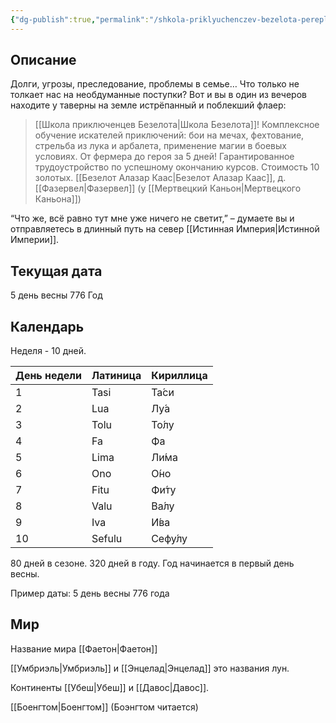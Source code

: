 ```yaml
---
{"dg-publish":true,"permalink":"/shkola-priklyuchenczev-bezelota-perepletennye-sudby/"}
---
```



## Описание

Долги, угрозы, преследование, проблемы в семье… Что только не толкает нас на необдуманные поступки? Вот и вы в один из вечеров находите у таверны на земле истрёпанный и поблекший флаер:

> [[Школа приключенцев Безелота\|Школа Безелота]]!
> Комплексное обучение искателей приключений: бои на мечах, фехтование, стрельба из лука и арбалета, применение магии в боевых условиях.
> От фермера до героя за 5 дней!
> Гарантированное трудоустройство по успешному окончанию курсов.
> Стоимость 10 золотых.
> [[Безелот Алазар Каас\|Безелот Алазар Каас]], д. [[Фазервел\|Фазервел]] (у [[Мертвецкий Каньон\|Мертвецкого Каньона]])

“Что же, всё равно тут мне уже ничего не светит,” – думаете вы и отправляетесь в длинный путь на север [[Истинная Империя\|Истинной Империи]].

## Текущая дата
5 день весны 776 Год

## Календарь
Неделя - 10 дней.

| День недели | Латиница | Кириллица |
| ---- | ---- | ---- |
| 1 | Tasi | Та́си |
| 2 | Lua | Лу́а |
| 3 | Tolu | То́лу |
| 4 | Fa | Фа |
| 5 | Lima | Ли́ма |
| 6 | Ono | О́но |
| 7 | Fitu | Фи́ту |
| 8 | Valu | Ва́лу |
| 9 | Iva | И́ва |
| 10 | Sefulu | Сефу́лу |

80 дней в сезоне.
320 дней в году.
Год начинается в первый день весны.

Пример даты:
5 день весны 776 года

## Мир
Название мира [[Фаетон\|Фаетон]]

[[Умбриэль\|Умбриэль]] и [[Энцелад\|Энцелад]] это названия лун.

Континенты [[Убеш\|Убеш]] и [[Давос\|Давос]].

[[Боенгтом\|Боенгтом]] (Боэнгтом читается)
<style> .container {font-family: sans-serif; text-align: center;} .button-wrapper button {z-index: 1;height: 40px; width: 100px; margin: 10px;padding: 5px;} .excalidraw .App-menu_top .buttonList { display: flex;} .excalidraw-wrapper { height: 800px; margin: 50px; position: relative;} :root[dir="ltr"] .excalidraw .layer-ui__wrapper .zen-mode-transition.App-menu_bottom--transition-left {transform: none;} </style><script src="https://cdn.jsdelivr.net/npm/react@17/umd/react.production.min.js"></script><script src="https://cdn.jsdelivr.net/npm/react-dom@17/umd/react-dom.production.min.js"></script><script type="text/javascript" src="https://cdn.jsdelivr.net/npm/@excalidraw/excalidraw@0/dist/excalidraw.production.min.js"></script><div id="Убешexcalidraw.md1"></div><script>(function(){const InitialData={"type":"excalidraw","version":2,"source":"https://github.com/zsviczian/obsidian-excalidraw-plugin/releases/tag/2.0.16","elements":[{"type":"image","version":110,"versionNonce":1436842739,"isDeleted":false,"id":"tulSyw8t","fillStyle":"hachure","strokeWidth":1,"strokeStyle":"solid","roughness":1,"opacity":100,"angle":0,"x":-125.46040967184584,"y":-266.611340530231,"strokeColor":"transparent","backgroundColor":"transparent","width":444.4444444444444,"height":500,"seed":50997,"groupIds":[],"frameId":null,"roundness":null,"boundElements":[],"updated":1704719784098,"link":null,"locked":true,"status":"pending","fileId":"b7d92b2de1c727ebec481085321cf03a7446c247","scale":[1,1]},{"type":"text","version":187,"versionNonce":327496680,"isDeleted":false,"id":"oxMU3upk","fillStyle":"hachure","strokeWidth":1,"strokeStyle":"solid","roughness":1,"opacity":100,"angle":0,"x":142.79967986501578,"y":3.09546668895101,"strokeColor":"#1e1e1e","backgroundColor":"transparent","width":55.309844970703125,"height":10.260516817294578,"seed":8099,"groupIds":[],"frameId":null,"roundness":null,"boundElements":[],"updated":1704969231538,"link":"[[Кочевники\|Кочевники]]","locked":false,"fontSize":8.208413453835663,"fontFamily":"Кочевники","text":"📍[[Кочевники\|Кочевники]]","rawText":"[[Кочевники\|Кочевники]]","textAlign":"left","verticalAlign":"top","containerId":null,"originalText":"📍[[Кочевники\|Кочевники]]","lineHeight":1.25,"baseline":8},{"type":"text","version":61,"versionNonce":965107352,"isDeleted":false,"id":"Mtg23WkX","fillStyle":"hachure","strokeWidth":1,"strokeStyle":"solid","roughness":1,"opacity":100,"angle":0,"x":134.702308110815,"y":15.669174460663552,"strokeColor":"#1e1e1e","backgroundColor":"transparent","width":60.39945983886719,"height":11.164296258394387,"seed":64268,"groupIds":[],"frameId":null,"roundness":null,"boundElements":[],"updated":1704969231540,"link":"[[Двиговичи\|Двиговичи]]","locked":false,"fontSize":8.931437006715509,"fontFamily":"Двиговичи","text":"📍[[Двиговичи\|Двиговичи]]","rawText":"[[Двиговичи\|Двиговичи]]","textAlign":"left","verticalAlign":"top","containerId":null,"originalText":"📍[[Двиговичи\|Двиговичи]]","lineHeight":1.25,"baseline":9},{"type":"text","version":154,"versionNonce":1851683224,"isDeleted":false,"id":"4sfeGDpx","fillStyle":"hachure","strokeWidth":1,"strokeStyle":"solid","roughness":1,"opacity":100,"angle":0,"x":74.39966781707898,"y":77.67242243447805,"strokeColor":"#1e1e1e","backgroundColor":"transparent","width":58.49696350097656,"height":12.307970770474117,"seed":50190,"groupIds":[],"frameId":null,"roundness":null,"boundElements":[],"updated":1704969378417,"link":"[[Развилье\|Развилье]]","locked":false,"fontSize":9.846376616379294,"fontFamily":"Развилье","text":"📍[[Развилье\|Развилье]]","rawText":"[[Развилье\|Развилье]]","textAlign":"left","verticalAlign":"top","containerId":null,"originalText":"📍[[Развилье\|Развилье]]","lineHeight":1.25,"baseline":10},{"type":"text","version":126,"versionNonce":1667956376,"isDeleted":false,"id":"boiuMXSB","fillStyle":"hachure","strokeWidth":1,"strokeStyle":"solid","roughness":1,"opacity":100,"angle":0,"x":70.16892125188502,"y":-104.24694381013404,"strokeColor":"#1e1e1e","backgroundColor":"transparent","width":54.332977294921875,"height":11.099180024245703,"seed":2321,"groupIds":[],"frameId":null,"roundness":null,"boundElements":[],"updated":1704969420775,"link":"[[Фазервел\|Фазервел]]","locked":false,"fontSize":8.879344019396562,"fontFamily":"Фазервел","text":"📍[[Фазервел\|Фазервел]]","rawText":"[[Фазервел\|Фазервел]]","textAlign":"left","verticalAlign":"top","containerId":null,"originalText":"📍[[Фазервел\|Фазервел]]","lineHeight":1.25,"baseline":9},{"type":"text","version":177,"versionNonce":1358221208,"isDeleted":false,"id":"waEgSAaC","fillStyle":"hachure","strokeWidth":1,"strokeStyle":"solid","roughness":1,"opacity":100,"angle":0,"x":55.05939471632462,"y":-114.97413848835986,"strokeColor":"#1e1e1e","backgroundColor":"transparent","width":81.84375,"height":10.343073079357305,"seed":90620,"groupIds":[],"frameId":null,"roundness":null,"boundElements":[],"updated":1704969446670,"link":"[[Праотцовский лес\|Праотцовский лес]]","locked":false,"fontSize":8.274458463485844,"fontFamily":"Праотцовский лес","text":"📍[[Праотцовский лес\|Праотцовский лес]]","rawText":"[[Праотцовский лес\|Праотцовский лес]]","textAlign":"left","verticalAlign":"top","containerId":null,"originalText":"📍[[Праотцовский лес\|Праотцовский лес]]","lineHeight":1.25,"baseline":8},{"type":"text","version":192,"versionNonce":2125407464,"isDeleted":false,"id":"Z7GAi3vG","fillStyle":"hachure","strokeWidth":1,"strokeStyle":"solid","roughness":1,"opacity":100,"angle":0,"x":22.422633873113398,"y":18.22298059045866,"strokeColor":"#1e1e1e","backgroundColor":"transparent","width":98.73768615722656,"height":14.121093749999998,"seed":86158,"groupIds":[],"frameId":null,"roundness":null,"boundElements":[],"updated":1704969504447,"link":"[[озеро Боенгтом\|озеро Боенгтом]]","locked":false,"fontSize":11.296874999999998,"fontFamily":"озеро Боенгтом","text":"📍[[озеро Боенгтом\|озеро Боенгтом]]","rawText":"[[озеро Боенгтом\|озеро Боенгтом]]","textAlign":"left","verticalAlign":"top","containerId":null,"originalText":"📍[[озеро Боенгтом\|озеро Боенгтом]]","lineHeight":1.25,"baseline":11},{"type":"text","version":169,"versionNonce":682637800,"isDeleted":false,"id":"Dl2xConf","fillStyle":"hachure","strokeWidth":1,"strokeStyle":"solid","roughness":1,"opacity":100,"angle":0,"x":35.11470519585049,"y":39.98077204385305,"strokeColor":"#1e1e1e","backgroundColor":"transparent","width":191.33193969726562,"height":12.307949723868546,"seed":69986,"groupIds":[],"frameId":null,"roundness":null,"boundElements":[],"updated":1704969582642,"link":"[[Община Тихой Воды (Эльф. Ди́нен Нен)\|Община Тихой Воды (Эльф. Ди́нен Нен)]]","locked":false,"fontSize":9.846359779094836,"fontFamily":"Община Тихой Воды (Эльф. Ди́нен Нен)","text":"📍[[Община Тихой Воды (Эльф. Ди́нен Нен)\|Община Тихой Воды (Эльф. Ди́нен Нен)]]","rawText":"[[Община Тихой Воды (Эльф. Ди́нен Нен)\|Община Тихой Воды (Эльф. Ди́нен Нен)]]","textAlign":"left","verticalAlign":"top","containerId":null,"originalText":"📍[[Община Тихой Воды (Эльф. Ди́нен Нен)\|Община Тихой Воды (Эльф. Ди́нен Нен)]]","lineHeight":1.25,"baseline":10},{"type":"text","version":84,"versionNonce":1536800232,"isDeleted":false,"id":"7Xgkjzid","fillStyle":"hachure","strokeWidth":1,"strokeStyle":"solid","roughness":1,"opacity":100,"angle":0,"x":29.070877744341885,"y":56.90350574536163,"strokeColor":"#1e1e1e","backgroundColor":"transparent","width":103.03953552246094,"height":10.494784651131479,"seed":85742,"groupIds":[],"frameId":null,"roundness":null,"boundElements":[],"updated":1704969525601,"link":"[[Поселение Минотавров\|Поселение Минотавров]]","locked":false,"fontSize":8.395827720905183,"fontFamily":"Поселение Минотавров","text":"📍[[Поселение Минотавров\|Поселение Минотавров]]","rawText":"[[Поселение Минотавров\|Поселение Минотавров]]","textAlign":"left","verticalAlign":"top","containerId":null,"originalText":"📍[[Поселение Минотавров\|Поселение Минотавров]]","lineHeight":1.25,"baseline":8}],"appState":{"theme":"light","viewBackgroundColor":"#ffffff","currentItemStrokeColor":"#1e1e1e","currentItemBackgroundColor":"transparent","currentItemFillStyle":"solid","currentItemStrokeWidth":2,"currentItemStrokeStyle":"solid","currentItemRoughness":1,"currentItemOpacity":100,"currentItemFontFamily":1,"currentItemFontSize":20,"currentItemTextAlign":"left","currentItemStartArrowhead":null,"currentItemEndArrowhead":"arrow","scrollX":260.697988432921,"scrollY":285.8028141293689,"zoom":{"value":1.4500000000000002},"currentItemRoundness":"round","gridSize":null,"gridColor":{"Bold":"#C9C9C9FF","Regular":"#EDEDEDFF"},"currentStrokeOptions":null,"previousGridSize":null,"frameRendering":{"enabled":true,"clip":true,"name":true,"outline":true}},"files":{}};InitialData.scrollToContent=true;App=()=>{const e=React.useRef(null),t=React.useRef(null),[n,i]=React.useState({width:void 0,height:void 0});return React.useEffect(()=>{i({width:t.current.getBoundingClientRect().width,height:t.current.getBoundingClientRect().height});const e=()=>{i({width:t.current.getBoundingClientRect().width,height:t.current.getBoundingClientRect().height})};return window.addEventListener("resize",e),()=>window.removeEventListener("resize",e)},[t]),React.createElement(React.Fragment,null,React.createElement("div",{className:"excalidraw-wrapper",ref:t},React.createElement(ExcalidrawLib.Excalidraw,{ref:e,width:n.width,height:n.height,initialData:InitialData,viewModeEnabled:!0,zenModeEnabled:!0,gridModeEnabled:!1})))},excalidrawWrapper=document.getElementById("Убешexcalidraw.md1");ReactDOM.render(React.createElement(App),excalidrawWrapper);})();</script>
